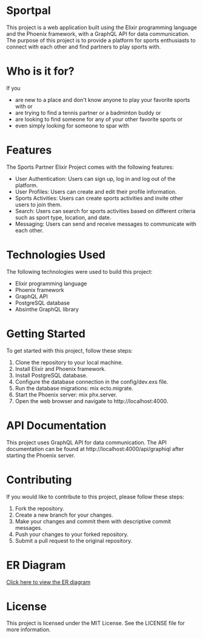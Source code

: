# Sportpal
This project is a web application built using the Elixir programming language and the Phoenix framework, with a GraphQL API for data communication. The purpose of this project is to provide a platform for sports enthusiasts to connect with each other and find partners to play sports with.

# Who is it for?
If you
- are new to a place and don't know anyone to play your favorite sports with or
- are trying to find a tennis partner or a badminton buddy or 
- are looking to find someone for any of your other favorite sports or
- even simply looking for someone to spar with


# Features
The Sports Partner Elixir Project comes with the following features:

- User Authentication: Users can sign up, log in and log out of the platform.
- User Profiles: Users can create and edit their profile information.
- Sports Activities: Users can create sports activities and invite other users to join them.
- Search: Users can search for sports activities based on different criteria such as sport type, location, and date.
- Messaging: Users can send and receive messages to communicate with each other.

# Technologies Used
The following technologies were used to build this project:

- Elixir programming language
- Phoenix framework
- GraphQL API
- PostgreSQL database
- Absinthe GraphQL library

# Getting Started
To get started with this project, follow these steps:

1. Clone the repository to your local machine.
2. Install Elixir and Phoenix framework.
3. Install PostgreSQL database.
4. Configure the database connection in the config/dev.exs file.
5. Run the database migrations: mix ecto.migrate.
6. Start the Phoenix server: mix phx.server.
7. Open the web browser and navigate to http://localhost:4000.

# API Documentation
This project uses GraphQL API for data communication. The API documentation can be found at http://localhost:4000/api/graphiql after starting the Phoenix server.

# Contributing
If you would like to contribute to this project, please follow these steps:

1. Fork the repository.
2. Create a new branch for your changes.
3. Make your changes and commit them with descriptive commit messages.
4. Push your changes to your forked repository.
5. Submit a pull request to the original repository.

# ER Diagram
[Click here to view the ER diagram](./docs/diagrams/Sportpal_ER_diagram.png)

# License
This project is licensed under the MIT License. See the LICENSE file for more information.

